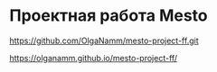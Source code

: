 # Проектная работа Mesto

https://github.com/OlgaNamm/mesto-project-ff.git

https://olganamm.github.io/mesto-project-ff/
